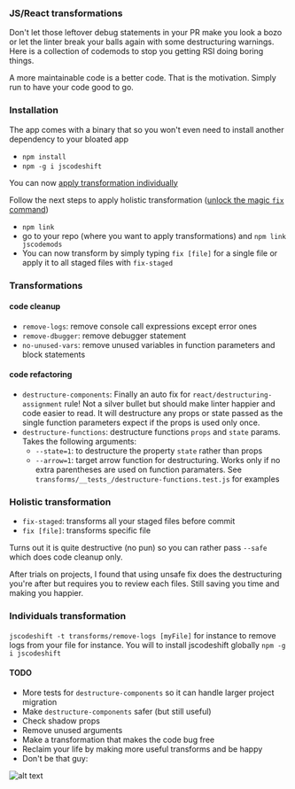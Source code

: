 ### JS/React transformations

Don't let those leftover debug statements in your PR make you look a bozo or let the linter break your balls again
with some destructuring warnings. Here is a collection of codemods to stop you getting RSI doing boring things.

A more maintainable code is a better code. That is the motivation. Simply run to have
your code good to go.

### Installation

The app comes with a binary that so you won't even need to install another dependency to your bloated app

- `npm install`
- `npm -g i jscodeshift`

You can now [apply transformation individually](https://github.com/yannvr/codemods#individuals-transformation)

Follow the next steps to apply holistic transformation ([unlock the magic `fix` command](https://github.com/yannvr/codemods#holistic-transformation))

- `npm link`
- go to your repo (where you want to apply transformations) and `npm link jscodemods`
- You can now transform by simply typing `fix [file]` for a single file or apply it to all staged files with `fix-staged`

### Transformations

#### code cleanup

- `remove-logs`: remove console call expressions except error ones
- `remove-dbugger`: remove debugger statement
- `no-unused-vars`: remove unused variables in function parameters and block statements

#### code refactoring

- `destructure-components`:
  Finally an auto fix for `react/destructuring-assignment` rule! Not a silver bullet but should make linter happier
  and code easier to read. It will destructure any props or state passed as the single function parameters expect if the props is used only once.
- `destructure-functions`: destructure functions `props` and `state` params. Takes the following arguments:
  - `--state=1`: to destructure the property `state` rather than props
  - `--arrow=1`: target arrow function for destructuring. Works only if no extra parentheses are used on function paramaters.
    See `transforms/__tests_/destructure-functions.test.js` for examples

### Holistic transformation

- `fix-staged`: transforms all your staged files before commit
- `fix [file]`: transforms specific file

Turns out it is quite destructive (no pun) so you can
rather pass `--safe` which does code cleanup only.

After trials on projects, I found that using unsafe fix does the destructuring you're after but requires you
to review each files. Still saving you time and making you happier.

### Individuals transformation

`jscodeshift -t transforms/remove-logs [myFile]` for instance to remove logs from your file for instance. You will to install
jscodeshift globally `npm -g i jscodeshift`

#### TODO

- More tests for `destructure-components` so it can handle larger project migration
- Make `destructure-components` safer (but still useful)
- Check shadow props
- Remove unused arguments
- Make a transformation that makes the code bug free
- Reclaim your life by making more useful transforms and be happy
- Don't be that guy:

![alt text](https://quotesaga-img.s3.amazonaws.com/quote/QS_f8e7407af906410e8edd8d320d0f795c.jpg)
